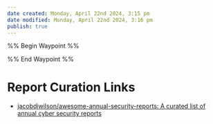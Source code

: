 ```yaml
---
date created: Monday, April 22nd 2024, 3:15 pm
date modified: Monday, April 22nd 2024, 3:16 pm
publish: true
---
```


%% Begin Waypoint %%


%% End Waypoint %%
# Report Curation Links
- [jacobdjwilson/awesome-annual-security-reports: A curated list of annual cyber security reports](https://github.com/jacobdjwilson/awesome-annual-security-reports)